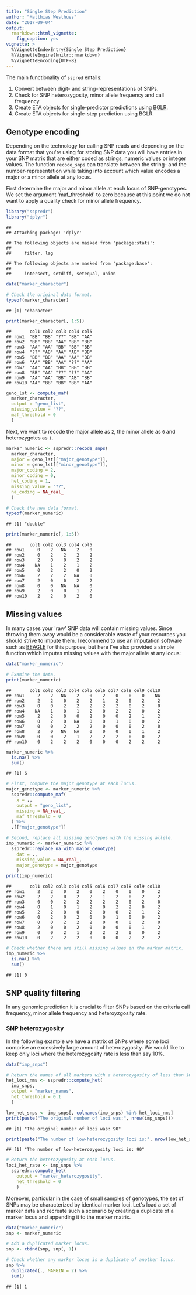 ```yaml
---
title: "Single Step Prediction"
author: "Matthias Westhues"
date: "2017-09-04"
output:
  rmarkdown::html_vignette:
    fig_caption: yes
vignette: >
  %\VignetteIndexEntry{Single Step Prediction}
  %\VignetteEngine{knitr::rmarkdown}
  %\VignetteEncoding{UTF-8}
---
```



The main functionality of `sspred` entails:

1.   Convert between digit- and string-representations of SNPs.
2.   Check for SNP heterozygosity, minor allele frequency and call frequency.
3.   Create ETA objects for single-predictor predictions using
     [BGLR](https://github.com/gdlc/BGLR-R).
4.   Create ETA objects for single-step prediction using BGLR.


## Genotype encoding
Depending on the technology for calling SNP reads and depending on the data
format that you're using for storing SNP data you will have entries in your
SNP matrix that are either coded as strings, numeric values or integer values.
The function `recode_snps` can translate between the string- and the
number-representation while taking into account which value encodes a major or
a minor allele at any locus.

First determine the major and minor allele at each locus of SNP-genotypes.
We set the argument 'maf_threshold' to zero because at this point we do not
want to apply a quality check for minor allele frequency.


```r
library("sspredr")
library("dplyr")
```

```
## 
## Attaching package: 'dplyr'
```

```
## The following objects are masked from 'package:stats':
## 
##     filter, lag
```

```
## The following objects are masked from 'package:base':
## 
##     intersect, setdiff, setequal, union
```

```r
data("marker_character")

# Check the original data format.
typeof(marker_character)
```

```
## [1] "character"
```

```r
print(marker_character[, 1:5])
```

```
##       col1 col2 col3 col4 col5
## row1  "BB" "BB" "??" "BB" "AA"
## row2  "BB" "BB" "AA" "BB" "BB"
## row3  "AA" "AA" "BB" "BB" "BB"
## row4  "??" "AB" "AA" "AB" "BB"
## row5  "BB" "BB" "AA" "AA" "BB"
## row6  "AA" "BB" "AA" "??" "AA"
## row7  "AA" "AA" "BB" "BB" "BB"
## row8  "BB" "AA" "??" "??" "AA"
## row9  "AA" "AA" "BB" "AB" "BB"
## row10 "AA" "BB" "BB" "BB" "AA"
```

```r
geno_lst <- compute_maf(
  marker_character,
  output = "geno_list",
  missing_value = "??",
  maf_threshold = 0
  )
```

Next, we want to recode the major allele as `2`, the minor allele as `0` and
heterozygotes as `1`.


```r
marker_numeric <- sspredr::recode_snps(
  marker_character,
  major = geno_lst[["major_genotype"]],
  minor = geno_lst[["minor_genotype"]],
  major_coding = 2,
  minor_coding = 0,
  het_coding = 1,
  missing_value = "??",
  na_coding = NA_real_
  )

# Check the new data format.
typeof(marker_numeric)
```

```
## [1] "double"
```

```r
print(marker_numeric[, 1:5])
```

```
##       col1 col2 col3 col4 col5
## row1     0    2   NA    2    0
## row2     0    2    2    2    2
## row3     2    0    0    2    2
## row4    NA    1    2    1    2
## row5     0    2    2    0    2
## row6     2    2    2   NA    0
## row7     2    0    0    2    2
## row8     0    0   NA   NA    0
## row9     2    0    0    1    2
## row10    2    2    0    2    0
```


## Missing values
In many cases your 'raw' SNP data will contain missing values.
Since throwing them away would be a considerable waste of your resources you
should strive to impute them.
I recommend to use an imputation software such as
[BEAGLE](https://faculty.washington.edu/browning/beagle/beagle.html) for this
purpose, but here I've also provided a simple function which imputes missing
values with the major allele at any locus:


```r
data("marker_numeric")

# Examine the data.
print(marker_numeric)
```

```
##       col1 col2 col3 col4 col5 col6 col7 col8 col9 col10
## row1     2    2   NA    2    0    2    0    0    0    NA
## row2     2    2    0    2    2    1    2    0    2     2
## row3     0    0    2    2    2    2    2    0    2     0
## row4    NA    1    0    1    2    0    2    2    0     2
## row5     2    2    0    0    2    0    0    2    1     2
## row6     0    2    0   NA    0    0    1    0    0     2
## row7     0    0    2    2    2    0    0    0    2     0
## row8     2    0   NA   NA    0    0    0    0    1     2
## row9     0    0    2    1    2    2    2    0    0     2
## row10    0    2    2    2    0    0    0    2    2     2
```

```r
marker_numeric %>%
  is.na() %>%
  sum()
```

```
## [1] 6
```

```r
# First, compute the major genotype at each locus.
major_genotype <- marker_numeric %>%
  sspredr::compute_maf(
    x = .,
    output = "geno_list",
    missing = NA_real_,
    maf_threshold = 0
  ) %>%
  .[["major_genotype"]]

# Second, replace all missing genotypes with the missing allele.
imp_numeric <- marker_numeric %>%
  sspredr::replace_na_with_major_genotype(
    dat = .,
    missing_value = NA_real_,
    major_genotype = major_genotype
    )
print(imp_numeric)
```

```
##       col1 col2 col3 col4 col5 col6 col7 col8 col9 col10
## row1     2    2    0    2    0    2    0    0    0     2
## row2     2    2    0    2    2    1    2    0    2     2
## row3     0    0    2    2    2    2    2    0    2     0
## row4     0    1    0    1    2    0    2    2    0     2
## row5     2    2    0    0    2    0    0    2    1     2
## row6     0    2    0    2    0    0    1    0    0     2
## row7     0    0    2    2    2    0    0    0    2     0
## row8     2    0    0    2    0    0    0    0    1     2
## row9     0    0    2    1    2    2    2    0    0     2
## row10    0    2    2    2    0    0    0    2    2     2
```

```r
# Check whether there are still missing values in the marker matrix.
imp_numeric %>%
  is.na() %>%
  sum()
```

```
## [1] 0
```



## SNP quality filtering
In any genomic prediction it is crucial to filter SNPs based on the criteria
call frequency, minor allele frequency and heteroyzgosity rate.


### SNP heterozygosity
In the following example we have a matrix of SNPs where some loci comprise an
excessively large amount of heterozygosity.
We would like to keep only loci where the heterozygosity rate is less than
say 10%.


```r
data("imp_snps")

# Return the names of all markers with a heterozygosity of less than 10%.
het_loci_nms <- sspredr::compute_het(
  imp_snps,
  output = "marker_names",
  het_threshold = 0.1
  )

low_het_snps <- imp_snps[, colnames(imp_snps) %in% het_loci_nms]
print(paste("The original number of loci was:", nrow(imp_snps)))
```

```
## [1] "The original number of loci was: 90"
```

```r
print(paste("The number of low-heterozygosity loci is:", nrow(low_het_snps)))
```

```
## [1] "The number of low-heterozygosity loci is: 90"
```



```r
# Return the heterozygosity at each locus.
loci_het_rate <- imp_snps %>%
  sspredr::compute_het(
    output = "marker_heterozygosity",
    het_threshold = 0
    )
```






Moreover, particular in the case of small samples of genotypes, the set of SNPs
may be characterized by identical marker loci.
Let's load a set of marker data and recreate such a scenario by creating a
duplicate of a marker locus and appending it to the marker matrix.


```r
data("marker_numeric")
snp <- marker_numeric

# Add a duplicated marker locus.
snp <- cbind(snp, snp[, 1])

# Check whether any marker locus is a duplicate of another locus.
snp %>%
  duplicated(., MARGIN = 2) %>%
  sum()
```

```
## [1] 1
```


